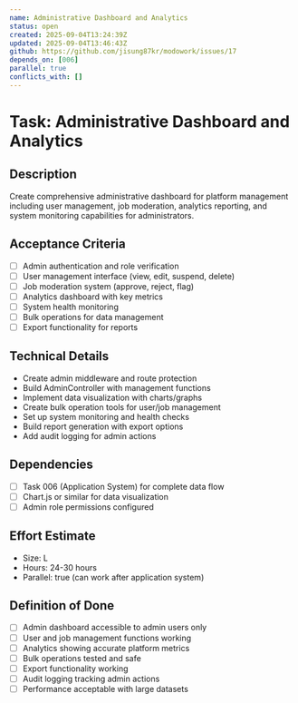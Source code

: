 ```yaml
---
name: Administrative Dashboard and Analytics
status: open
created: 2025-09-04T13:24:39Z
updated: 2025-09-04T13:46:43Z
github: https://github.com/jisung87kr/modowork/issues/17
depends_on: [006]
parallel: true
conflicts_with: []
---
```


# Task: Administrative Dashboard and Analytics

## Description
Create comprehensive administrative dashboard for platform management including user management, job moderation, analytics reporting, and system monitoring capabilities for administrators.

## Acceptance Criteria
- [ ] Admin authentication and role verification
- [ ] User management interface (view, edit, suspend, delete)
- [ ] Job moderation system (approve, reject, flag)
- [ ] Analytics dashboard with key metrics
- [ ] System health monitoring
- [ ] Bulk operations for data management
- [ ] Export functionality for reports

## Technical Details
- Create admin middleware and route protection
- Build AdminController with management functions
- Implement data visualization with charts/graphs
- Create bulk operation tools for user/job management
- Set up system monitoring and health checks
- Build report generation with export options
- Add audit logging for admin actions

## Dependencies
- [ ] Task 006 (Application System) for complete data flow
- [ ] Chart.js or similar for data visualization
- [ ] Admin role permissions configured

## Effort Estimate
- Size: L
- Hours: 24-30 hours
- Parallel: true (can work after application system)

## Definition of Done
- [ ] Admin dashboard accessible to admin users only
- [ ] User and job management functions working
- [ ] Analytics showing accurate platform metrics
- [ ] Bulk operations tested and safe
- [ ] Export functionality working
- [ ] Audit logging tracking admin actions
- [ ] Performance acceptable with large datasets
